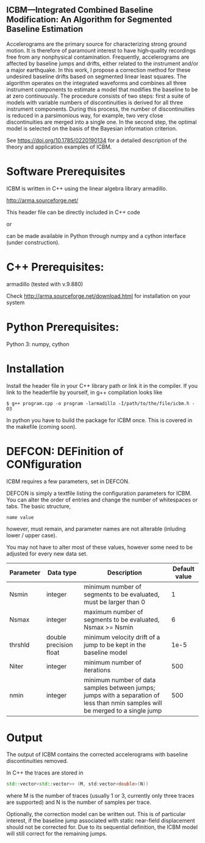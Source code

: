 ## ICBM—Integrated Combined Baseline Modification: An Algorithm for Segmented Baseline Estimation

Accelerograms are the primary source for characterizing strong ground motion. It is therefore of paramount interest to have high‐quality recordings free from any nonphysical contamination. Frequently, accelerograms are affected by baseline jumps and drifts, either related to the instrument and/or a major earthquake. In this work, I propose a correction method for these undesired baseline drifts based on segmented linear least squares. The algorithm operates on the integrated waveforms and combines all three instrument components to estimate a model that modifies the baseline to be at zero continuously. The procedure consists of two steps: first a suite of models with variable numbers of discontinuities is derived for all three instrument components. During this process, the number of discontinuities is reduced in a parsimonious way, for example, two very close discontinuities are merged into a single one. In the second step, the optimal model is selected on the basis of the Bayesian information criterion. 

See https://doi.org/10.1785/0220190134 for a detailed description of the theory and application examples of ICBM.

# Software Prerequisites

ICBM is written in C++ using the linear algebra library armadillo.

http://arma.sourceforge.net/

This header file can be directly included in C++ code 

or 

can be made available in Python through numpy and a cython interface (under construction).   


# C++ Prerequisites:
	
armadillo (tested with v.9.880)
	
Check http://arma.sourceforge.net/download.html for installation on your system
	
# Python Prerequisites:
	
Python 3: numpy, cython
		
# Installation

Install the header file in your C++ library path or link it in the compiler. If you link to the headerfile by yourself, in g++ compilation looks like

    $ g++ program.cpp -o program -larmadillo -I/path/to/the/file/icbm.h -O3 
   
In python you have to build the package for ICBM once.
This is covered in the makefile (coming soon).

# DEFCON: DEFinition of CONfiguration

ICBM requires a few parameters, set in DEFCON.

DEFCON is simply a textfile listing the configuration parameters for ICBM.
You can alter the order of entries and change the number of whitespaces or tabs. The basic structure,

    name value
	
however, must remain, and parameter names are not alterable (inluding lower / upper case).

You may not have to alter most of these values, however some need to be adjusted for every new data set.

Parameter | Data type | Description | Default value
--|--|--|--
Nsmin | integer | minimum number of segments to be evaluated, must be larger than 0 | 1
Nsmax | integer | maximum number of segments to be evaluated, Nsmax >= Nsmin | 6
thrshld | double precision float | minimum velocity drift of a jump to be kept in the baseline model | 1e-5
Niter | integer | minimum number of iterations | 500
nmin | integer | minimum number of data samples between jumps; jumps with a separation of less than nmin samples will be merged to a single jump | 500  

# Output

The output of ICBM contains the corrected accelerograms with baseline discontinuities removed.

In C++ the traces are stored in

```c++
std::vector<std::vector>> (M, std:vector<double>(N))
```

where M is the number of traces (usually 1 or 3, currently only three traces are supported) and N is the number of samples per trace.

Optionally, the correction model can be written out. This is of particular interest, if the baseline jump associated with static near-field displacement should not be corrected for. Due to its sequential definition, the ICBM model will still correct for the remaining jumps.
